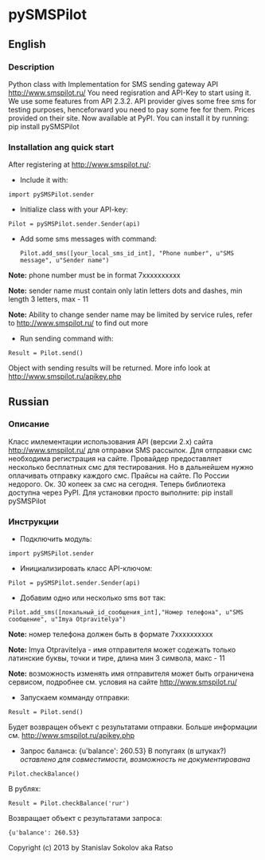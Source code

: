 # pySMSPilot

## English

### Description

Python class with Implementation for SMS sending gateway API <http://www.smspilot.ru/>
You need regisration and API-Key to start using it. We use some features from API 2.3.2.
API provider gives some free sms for testing purposes, henceforward you need to pay some
fee for them. Prices provided on their site.
Now available at PyPI. You can install it by running: pip install pySMSPilot

### Installation ang quick start

After registering at <http://www.smspilot.ru/>:

* Include it with:

`import pySMSPilot.sender`

* Initialize class with your API-key:

`Pilot = pySMSPilot.sender.Sender(api)`

* Add some sms messages with command:

    `Pilot.add_sms([your_local_sms_id_int], "Phone number", u"SMS message", u"Sender name")`

**Note:** phone number must be in format 7xxxxxxxxxx

**Note:** sender name must contain only latin letters dots and dashes, min length 3 letters, max - 11

**Note:** Ability to change sender name may be limited by service rules, refer to http://www.smspilot.ru/ to find out more

* Run sending command with:

`Result = Pilot.send()`

Object with sending results will be returned. More info look at <http://www.smspilot.ru/apikey.php>


## Russian

### Описание

Класс имлементации использования API (версии 2.x) сайта http://www.smspilot.ru/ для отправки SMS рассылок.
Для отправки смс необходима регистрация на сайте. Провайдер предоставляет несколько бесплатных смс для тестирования. Но в дальнейшем нужно оплачивать отправку каждого смс. Прайсы на сайте. По России недорого. Ок. 30 копеек за смс на сегодня.
Теперь библиотека доступна через PyPI. Для установки просто выполните: pip install pySMSPilot

### Инструкции

* Подключить модуль: 

`import pySMSPilot.sender`

* Инициализировать класс API-ключом:

`Pilot = pySMSPilot.sender.Sender(api)`

* Добавим одно или несколько sms вот так:

`Pilot.add_sms([локальный_id_сообщения_int],"Номер телефона", u"SMS сообщение", u"Imya Otpravitelya")`


 **Note:** номер телефона должен быть в формате 7xxxxxxxxxx

 **Note:** Imya Otpravitelya - имя отправителя может содежать только латинские буквы, точки и тире, длина мин 3 символа, макс - 11

 **Note:** возможность изменять имя отправителя может быть ограничена сервисом, подробнее см. условия на сайте http://www.smspilot.ru/

* Запускаем комманду отправки: 

`Result = Pilot.send()`
    

Будет возвращен объект с результатами отправки. Больше информации см. <http://www.smspilot.ru/apikey.php>

* Запрос баланса:
{u'balance': 260.53}
В попугаях (в штуках?) _оставлено для совместимости, возможность не документирована_

`Pilot.checkBalance()`

В рублях:

`Result = Pilot.checkBalance('rur')`

Возвращает объект с результатами запроса:

`{u'balance': 260.53}`

Copyright (c) 2013 by Stanislav Sokolov aka Ratso
